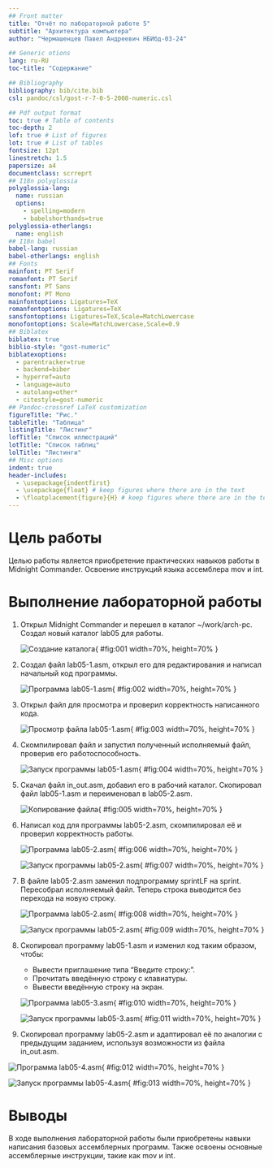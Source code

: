 ```yaml
---
## Front matter
title: "Отчёт по лабораторной работе 5"
subtitle: "Архитектура компьютера"
author: "Чермашенцев Павел Андреевич НБИбд-03-24"

## Generic otions
lang: ru-RU
toc-title: "Содержание"

## Bibliography
bibliography: bib/cite.bib
csl: pandoc/csl/gost-r-7-0-5-2008-numeric.csl

## Pdf output format
toc: true # Table of contents
toc-depth: 2
lof: true # List of figures
lot: true # List of tables
fontsize: 12pt
linestretch: 1.5
papersize: a4
documentclass: scrreprt
## I18n polyglossia
polyglossia-lang:
  name: russian
  options:
	- spelling=modern
	- babelshorthands=true
polyglossia-otherlangs:
  name: english
## I18n babel
babel-lang: russian
babel-otherlangs: english
## Fonts
mainfont: PT Serif
romanfont: PT Serif
sansfont: PT Sans
monofont: PT Mono
mainfontoptions: Ligatures=TeX
romanfontoptions: Ligatures=TeX
sansfontoptions: Ligatures=TeX,Scale=MatchLowercase
monofontoptions: Scale=MatchLowercase,Scale=0.9
## Biblatex
biblatex: true
biblio-style: "gost-numeric"
biblatexoptions:
  - parentracker=true
  - backend=biber
  - hyperref=auto
  - language=auto
  - autolang=other*
  - citestyle=gost-numeric
## Pandoc-crossref LaTeX customization
figureTitle: "Рис."
tableTitle: "Таблица"
listingTitle: "Листинг"
lofTitle: "Список иллюстраций"
lotTitle: "Список таблиц"
lolTitle: "Листинги"
## Misc options
indent: true
header-includes:
  - \usepackage{indentfirst}
  - \usepackage{float} # keep figures where there are in the text
  - \floatplacement{figure}{H} # keep figures where there are in the text
---
```


# Цель работы

Целью работы является приобретение практических навыков работы в Midnight Commander. 
Освоение инструкций языка ассемблера mov и int.

# Выполнение лабораторной работы

1. Открыл Midnight Commander и перешел в каталог ~/work/arch-pc. Создал новый каталог lab05 для работы.

   ![Создание каталога](image/01.png){ #fig:001 width=70%, height=70% }

2. Создал файл lab05-1.asm, открыл его для редактирования и написал начальный код программы.

   ![Программа lab05-1.asm](image/02.png){ #fig:002 width=70%, height=70% }

3. Открыл файл для просмотра и проверил корректность написанного кода.

   ![Просмотр файла lab05-1.asm](image/03.png){ #fig:003 width=70%, height=70% }

4. Скомпилировал файл и запустил полученный исполняемый файл, проверив его работоспособность.

   ![Запуск программы lab05-1.asm](image/04.png){ #fig:004 width=70%, height=70% }

5. Скачал файл in_out.asm, добавил его в рабочий каталог. Скопировал файл lab05-1.asm и переименовал в lab05-2.asm.

   ![Копирование файла](image/05.png){ #fig:005 width=70%, height=70% }

6. Написал код для программы lab05-2.asm, скомпилировал её и проверил корректность работы.

   ![Программа lab05-2.asm](image/06.png){ #fig:006 width=70%, height=70% }

   ![Запуск программы lab05-2.asm](image/07.png){ #fig:007 width=70%, height=70% }

7. В файле lab05-2.asm заменил подпрограмму sprintLF на sprint. Пересобрал исполняемый файл. Теперь строка выводится без перехода на новую строку.

   ![Программа lab05-2.asm](image/08.png){ #fig:008 width=70%, height=70% }

   ![Запуск программы lab05-2.asm](image/09.png){ #fig:009 width=70%, height=70% }

8. Скопировал программу lab05-1.asm и изменил код таким образом, чтобы:
   - Вывести приглашение типа “Введите строку:”.
   - Прочитать введённую строку с клавиатуры.
   - Вывести введённую строку на экран.

   ![Программа lab05-3.asm](image/10.png){ #fig:010 width=70%, height=70% }

   ![Запуск программы lab05-3.asm](image/11.png){ #fig:011 width=70%, height=70% }

15. Скопировал программу lab05-2.asm и адаптировал её по аналогии с предыдущим заданием, используя возможности из файла in_out.asm.

   ![Программа lab05-4.asm](image/12.png){ #fig:012 width=70%, height=70% }

   ![Запуск программы lab05-4.asm](image/13.png){ #fig:013 width=70%, height=70% }

# Выводы

В ходе выполнения лабораторной работы были приобретены навыки написания базовых ассемблерных программ. Также освоены основные ассемблерные инструкции, такие как mov и int.
